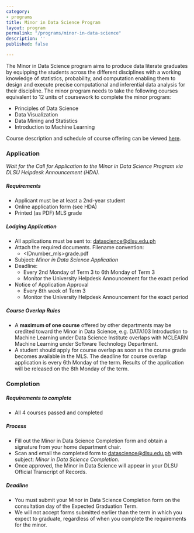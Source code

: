 ```yaml
---
category:
- programs
title: Minor in Data Science Program
layout: program
permalink: "/programs/minor-in-data-science"
description: ''
published: false

---
```

The Minor in Data Science program aims to produce data literate graduates by equipping the students across the different disciplines with a working knowledge of statistics, probability, and computation enabling them to design and execute precise computational and inferential data analysis for their discipline. The minor program needs to take the following courses equivalent to 12 units of coursework to complete the minor program:

* Principles of Data Science
* Data Visualization
* Data Mining and Statistics
* Introduction to Machine Learning

Course description and schedule of course offering can be viewed [here](https://drive.google.com/file/d/1FDaDayD7_q7Y66ojUW6kAnkIK9V1K5oJ/view?usp=sharing).

### Application

_Wait for the Call for Application to the Minor in Data Science Program via DLSU Helpdesk Announcement (HDA)._

##### Requirements

* Applicant must be at least a 2nd-year student
* Online application form (see HDA)
* Printed (as PDF) MLS grade

##### Lodging Application

* All applications must be sent to: [datascience@dlsu.edu.ph](mailto:datascience@dlsu.edu.ph)
* Attach the required documents. Filename convention:
  * <IDnumber_mls>grade.pdf
* Subject: _Minor in Data Science Application_
* Deadline:
  * Every 2nd Monday of Term 3 to 6th Monday of Term 3
  * Monitor the University Helpdesk Announcement for the exact period
* Notice of Application Approval
  * Every 8th week of Term 3
  * Monitor the University Helpdesk Announcement for the exact period

##### Course Overlap Rules

* A **maximum of one course** offered by other departments may be credited toward the Minor in Data Science, e.g. DATA103 Introduction to Machine Learning under Data Science Institute overlaps with MCLEARN Machine Learning under Software Technology Department.
* A student should apply for course overlap as soon as the course grade becomes available in the MLS. The deadline for course overlap application is every 6th Monday of the term. Results of the application will be released on the 8th Monday of the term.

### Completion

##### Requirements to complete

* All 4 courses passed and completed

##### Process

* Fill out the Minor in Data Science Completion form and obtain a signature from your home department chair.
* Scan and email the completed form to [datascience@dlsu.edu.ph](mailto:datascience@dlsu.edu.ph) with subject: _Minor in Data Science Completion_.
* Once approved, the Minor in Data Science will appear in your DLSU Official Transcript of Records.

##### Deadline

* You must submit your Minor in Data Science Completion form on the consultation day of the Expected Graduation Term.
* We will not accept forms submitted earlier than the term in which you expect to graduate, regardless of when you complete the requirements for the minor.
